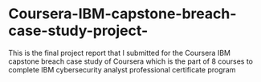 # Coursera-IBM-capstone-breach-case-study-project-
This is the final project report that I submitted for the Coursera IBM capstone breach case study of Coursera which is the part of 8 courses to complete  IBM cybersecurity analyst professional certificate program
